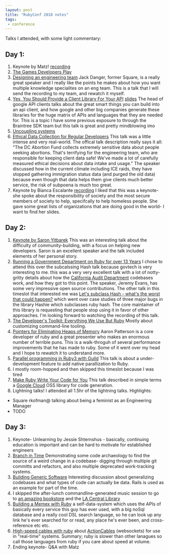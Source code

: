 ```yaml
---
layout: post
title: "RubyConf 2018 notes"
tags:
 - conference
---
```


Talks I attended, with some light commentary:

## Day 1:
1. Keynote by Matz! [recording](https://youtu.be/_YU_gIEPABQ)
2. [The Games Developers Play](http://rubyconf.org/program#session-706)
3. [Designing an engineering team](http://rubyconf.org/program#session-669) Jack Danger, former Square, is a really great speaker and I really like the points he makes about how you want multiple knowledge specialites on an eng team. This is a talk that I will send the recording to my team, and rewatch it myself.
4. [Yes, You Should Provide a Client Library For Your API](http://rubyconf.org/program#session-689) [slides](http://daniel-azuma.com/articles/talks/rubyconf-2018) The head of google API clients talks about the great smart things you can build into an api client, and how google and other big companies generate these libraries for the huge matrix of APIs and languages that they are needed for. This is a topic I have some previous exposure to through the Braintree SDK team but this talk is great and pretty mindblowing imo
5. [Uncoupling systems](http://rubyconf.org/program#session-671)
6. [Ethical Data Collection for Regular Developers](http://rubyconf.org/program#session-664) This talk was a little intense and very real-world. The offical talk description really says it all: "The DC Abortion Fund collects extremely sensitive data about people seeking abortions. That's terrifying for the engineering team, who are responsible for keeping client data safe! We've made a lot of carefully measured ethical decisions about data intake and usage." The speaker discussed how in the current climate including ICE raids, they have stopped gathering immigration status data (and purged the old data) because even though that data helps them give clients much better service, the risk of subpoena is much too great.
7. Keynote by Bianca Escalante [recording](https://youtu.be/_YU_gIEPABQ) I liked that this was a keynote- she spoke about the responsibility of society and the most secure members of society to help, specifcally to help homeless people. She gave some great lists of organizations that are doing good in the world- I want to find her slides.

## Day 2:
1. [Keynote by Saron Yitbarek](https://rubyconf.org/program#session-734) This was an interesting talk about the difficulty of community-building, with a focus on helping new developers. Saron is an excellent speaker and the talk included elements of her personal story.
2. [Running a Government Department on Ruby for over 13 Years](https://rubyconf.org/program#session-714) I chose to attend this over the subcalssing Hash talk because govtech is very interesting to me. this was a very very excellent talk with a lot of notty-gritty details about how the [California Audit Department](https://www.auditor.ca.gov/) codebases work, and how they got to this point. The speaker, Jeremy Evans, has some very impressive open source contributions. The other talk in this timeslot that interested me was [Let's subclass Hash - what's the worst that could happen?](https://rubyconf.org/program#session-692) which went over case studies of three major bugs in the library Hashie which subclasses ruby hash. The core maintainer of this library is requesting that people stop using it in favor of other approaches. I'm looking forward to watching the recording of this talk.
3. [The Developer's Toolkit: Everything We Use But Ruby](https://rubyconf.org/program#session-709) Mostly about customizing command-line tooling.
4. [Pointers for Eliminating Heaps of Memory](https://rubyconf.org/program#session-680) Aaron Patterson is a core developer of ruby and a great presenter who makes an enormous number of terrible puns. This is a walk-throguh of several performance improvements that he has made to ruby. Some of it went over my head and I hope to rewatch it to understand more.
5. [Parallel programming in Ruby3 with Guild](https://rubyconf.org/program#session-686) This talk is about a under-development feature to add native parallization to Ruby.
6. I mostly room-hopped and then skipped this timeslot because I was tired
7. [Make Ruby Write Your Code for You](https://rubyconf.org/program#session-725) This talk described in simple terms a [Google Cloud](https://github.com/GoogleCloudPlatform/magic-modules) OSS library for code generation.
8. Lightning talks! I attended all 1.5hr of the lightning talks. Highlights:

* Square rkofman@ talking about being a feminist as an Engineering Manager
* TODO

## Day 3:
1. Keynote- Unlearning by Jessie Shternshus - basically, continuing education is important and can be hard to motivate for established engineers
2. [Branch in Time](https://rubyconf.org/program#session-711) Demonstrating some code archaeology to find the source of a weird change in a codebase- digging through multiple git committs and refactors, and also multiple deprecated work-tracking systems.
3. [Building Generic Software](https://rubyconf.org/program#session-715) Interesting discussion about generalizing codebases and what types of code can actually be data. Rails is used as an example for part of the time.
4. I skipped the after-lunch commandline-generated music session to go to [an amazing bookstore](http://lastbookstorela.com/) and the [LA Central Library](https://www.lapl.org/branches/central-library)
5. [Building a Memex with Ruby](https://rubyconf.org/program#session-722) a self-data-system which uses the APIs of basically every service this guy has ever used, with a big noSql database and a really cool DSL search language, so he can look up any link he's ever searched for or read, any place he's ever been, and cross-reference etc etc.
6. [High-speed cables with ruby](https://rubyconf.org/program#session-712) about [ActionCables](https://guides.rubyonrails.org/action_cable_overview.html) (websockets) for use in "real-time" systems. Summary; ruby is slower than other lanagues so call those languages from ruby if you care about speed at volume.
7. Ending keynote- Q&A with Matz


